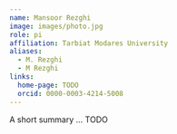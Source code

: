 ```yaml
---
name: Mansoor Rezghi
image: images/photo.jpg
role: pi
affiliation: Tarbiat Modares University
aliases:
  - M. Rezghi
  - M Rezghi
links:
  home-page: TODO
  orcid: 0000-0003-4214-5008
---
```


A short summary ... TODO
